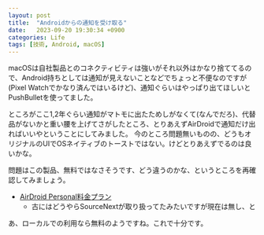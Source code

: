 ```yaml
---
layout: post
title:  "Androidからの通知を受け取る"
date:   2023-09-20 19:30:34 +0900
categories: Life
tags: [技術, Android, macOS]
---
```

macOSは自社製品とのコネクティビティは強いがそれ以外はかなり捨ててるので、Android持ちとしては通知が見えないことなどでちょっと不便なのですが(Pixel Watchでかなり済んではいるけど)、通知ぐらいはやっぱり出てほしいとPushBulletを使ってました。

ところがここ1,2年ぐらい通知がマトモに出たためしがなくて(なんでだろ)、代替品がないかと重い腰を上げてさがしたところ、とりあえずAirDroidで通知だけ出ればいいやということにしてみました。
今のところ問題無いものの、どうもオリジナルのUIでOSネイティブのトーストではない。けどとりあえずでるのは良いかな。

問題はこの製品、無料ではなさそうです、どう違うのかな、というところを再確認してみましょう。

* [AirDroid Personal料金プラン](https://www.airdroid.com/ja/pricing/airdroid-personal/)
    * 古にはどうやらSourceNextが取り扱ってたみたいですが現在は無し、と

あ、ローカルでの利用なら無料のようですね。これで十分です。


